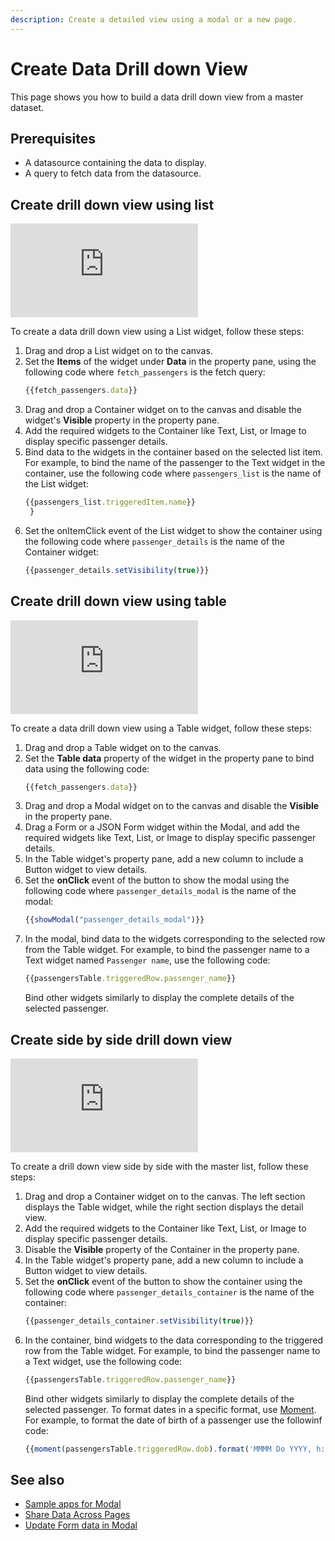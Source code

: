 ```yaml
---
description: Create a detailed view using a modal or a new page.
---
```


# Create Data Drill down View

This page shows you how to build a data drill down view from a master dataset.

## Prerequisites
- A datasource containing the data to display.
- A query to fetch data from the datasource.

## Create drill down view using list

<div style={{ position: "relative", paddingBottom: "calc(50.520833333333336% + 41px)", height: "0", width: "100%" }}>
  <iframe src="https://demo.arcade.software/d0YRgvug3zTUyniWTHKj?embed" frameborder="0" loading="lazy" webkitallowfullscreen mozallowfullscreen allowfullscreen style={{ position: "absolute", top: "0", left: "0", width: "100%", height: "100%", colorScheme: "light" }} title="Appsmith | Connect Data">
  </iframe>
</div>

To create a data drill down view using a List widget, follow these steps:
1. Drag and drop a List widget on to the canvas.
2. Set the **Items** of the widget under **Data** in the property pane, using the following code where `fetch_passengers` is the fetch query:
   ```jsx
   {{fetch_passengers.data}}
   ```
3. Drag and drop a Container widget on to the canvas and disable the widget's **Visible** property in the property pane.
4. Add the required widgets to the Container like Text, List, or Image to display specific passenger details.
5. Bind data to the widgets in the container based on the selected list item. For example, to bind the name of the passenger to the Text widget in the container, use the following code where `passengers_list` is the name of the List widget:
   ```jsx
   {{passengers_list.triggeredItem.name}}
	}
   ```
6. Set the onItemClick event of the List widget to show the container using the following code where `passenger_details` is the name of the Container widget:
   ```jsx
   {{passenger_details.setVisibility(true)}}
   ```
## Create drill down view using table

<div style={{ position: "relative", paddingBottom: "calc(50.520833333333336% + 41px)", height: "0", width: "100%" }}>
  <iframe src="https://demo.arcade.software/GLKZDBsFGuVbvA0zbuEJ?embed" frameborder="0" loading="lazy" webkitallowfullscreen mozallowfullscreen allowfullscreen style={{ position: "absolute", top: "0", left: "0", width: "100%", height: "100%", colorScheme: "light" }} title="Appsmith | Connect Data">
  </iframe>
</div>

To create a data drill down view using a Table widget, follow these steps:
1. Drag and drop a Table widget on to the canvas.
2. Set the **Table data** property of the widget in the property pane to bind data using the following code:
   ```jsx
   {{fetch_passengers.data}}
   ```
3. Drag and drop a Modal widget on to the canvas and disable the **Visible** in the property pane.
4. Drag a Form or a JSON Form widget within the Modal, and add the required widgets like Text, List, or Image to display specific passenger details.
5. In the Table widget's property pane, add a new column to include a Button widget to view details.
6. Set the **onClick** event of the button to show the modal using the following code where `passenger_details_modal` is the name of the modal:
   ```jsx
   {{showModal("passenger_details_modal")}}
   ```
7. In the modal, bind data to the widgets corresponding to the selected row from the Table widget. For example, to bind the passenger name to a Text widget named `Passenger name`, use the following code:
   ```jsx
   {{passengersTable.triggeredRow.passenger_name}}
   ```
   Bind other widgets similarly to display the complete details of the selected passenger.

## Create side by side drill down view

<div style={{ position: "relative", paddingBottom: "calc(50.520833333333336% + 41px)", height: "0", width: "100%" }}>
  <iframe src="https://demo.arcade.software/SAN1VNJSGgm66LBj5hVX?embed" frameborder="0" loading="lazy" webkitallowfullscreen mozallowfullscreen allowfullscreen style={{ position: "absolute", top: "0", left: "0", width: "100%", height: "100%", colorScheme: "light" }} title="Appsmith | Connect Data">
  </iframe>
</div>

To create a drill down view side by side with the master list, follow these steps:
1. Drag and drop a Container widget on to the canvas. The left section displays the Table widget, while the right section displays the detail view.
2. Add the required widgets to the Container like Text, List, or Image to display specific passenger details.
3. Disable the **Visible** property of the Container in the property pane.
4. In the Table widget's property pane, add a new column to include a Button widget to view details.
5. Set the **onClick** event of the button to show the container using the following code where `passenger_details_container` is the name of the container:
   ```jsx
   {{passenger_details_container.setVisibility(true)}}
   ```
6. In the container, bind widgets to the data corresponding to the triggered row from the Table widget. For example, to bind the passenger name to a Text widget, use the following code:
   ```jsx
   {{passengersTable.triggeredRow.passenger_name}}
   ```
   Bind other widgets similarly to display the complete details of the selected passenger.
   To format dates in a specific format, use [Moment](https://momentjs.com/docs/). For example, to format the date of birth of a passenger use the followinf code:
   ```jsx
   {{moment(passengersTable.triggeredRow.dob).format('MMMM Do YYYY, h:mm:ss a')}}
   ```

## See also
- [Sample apps for Modal](/learning-and-resources/sample-apps?current-sample-app-type=widgets#modal)
- [Share Data Across Pages](/advanced-concepts/sharing-data-across-pages)
- [Update Form data in Modal](/build-apps/how-to-guides/submit-form-data)